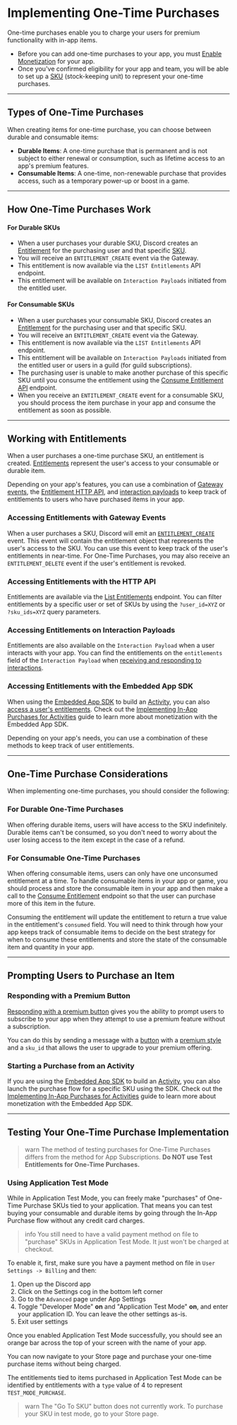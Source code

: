 # Implementing One-Time Purchases

One-time purchases enable you to charge your users for premium functionality with in-app items. 

- Before you can add one-time purchases to your app, you must [Enable Monetization](#DOCS_MONETIZATION_ENABLING_MONETIZATION) for your app.
- Once you've confirmed eligibility for your app and team, you will be able to set up a [SKU](#DOCS_RESOURCES_SKU) (stock-keeping unit) to represent your one-time purchases.

---

## Types of One-Time Purchases

When creating items for one-time purchase, you can choose between durable and consumable items:

- **Durable Items**: A one-time purchase that is permanent and is not subject to either renewal or consumption, such as lifetime access to an app's premium features.
- **Consumable Items**: A one-time, non-renewable purchase that provides access, such as a temporary power-up or boost in a game.

---

## How One-Time Purchases Work

#### For Durable SKUs
- When a user purchases your durable SKU, Discord creates an [Entitlement](#DOCS_RESOURCES_ENTITLEMENT) for the purchasing user and that specific [SKU](#DOCS_RESOURCES_SKU). 
- You will receive an `ENTITLEMENT_CREATE` event via the Gateway.
- This entitlement is now available via the `LIST Entitlements` API endpoint.
- This entitlement will be available on `Interaction Payloads` initiated from the entitled user.

#### For Consumable SKUs
- When a user purchases your consumable SKU, Discord creates an [Entitlement](#DOCS_RESOURCES_ENTITLEMENT) for the purchasing user and that specific SKU. 
- You will receive an `ENTITLEMENT_CREATE` event via the Gateway.
- This entitlement is now available via the `LIST Entitlements` API endpoint.
- This entitlement will be available on `Interaction Payloads` initiated from the entitled user or users in a guild (for guild subscriptions).
- The purchasing user is unable to make another purchase of this specific SKU until you consume the entitlement using the [Consume Entitlement API](#DOCS_RESOURCES_ENTITLEMENT/consume-an-entitlement) endpoint.
- When you receive an `ENTITLEMENT_CREATE` event for a consumable SKU, you should process the item purchase in your app and consume the entitlement as soon as possible.

---

## Working with Entitlements

When a user purchases a one-time purchase SKU, an entitlement is created. [Entitlements](#DOCS_RESOURCES_ENTITLEMENT) represent the user's access to your consumable or durable item.

Depending on your app's features, you can use a combination of [Gateway events](#DOCS_TOPICS_GATEWAY_EVENTS/entitlements), the [Entitlement HTTP API](#DOCS_RESOURCES_ENTITLEMENT), and [interaction payloads](#DOCS_INTERACTIONS_RECEIVING_AND_RESPONDING) to keep track of entitlements to users who have purchased items in your app.

### Accessing Entitlements with Gateway Events

When a user purchases a SKU, Discord will emit an [`ENTITLEMENT_CREATE`](#DOCS_TOPICS_GATEWAY_EVENTS/entitlements) event. This event will contain the entitlement object that represents the user's access to the SKU. You can use this event to keep track of the user's entitlements in near-time. For One-Time Purchases, you may also receive an `ENTITLEMENT_DELETE` event if the user's entitlement is revoked.

### Accessing Entitlements with the HTTP API

Entitlements are available via the [List Entitlements](#DOCS_RESOURCES_ENTITLEMENT/list-entitlements) endpoint. You can filter entitlements by a specific user or set of SKUs by using the `?user_id=XYZ` or `?sku_ids=XYZ` query parameters.

### Accessing Entitlements on Interaction Payloads

Entitlements are also available on the `Interaction Payload` when a user interacts with your app. You can find the entitlements on the `entitlements` field of the `Interaction Payload` when [receiving and responding to interactions](#DOCS_INTERACTIONS_RECEIVING_AND_RESPONDING).

### Accessing Entitlements with the Embedded App SDK

When using the [Embedded App SDK](#DOCS_DEVELOPER_TOOLS_EMBEDDED_APP_SDK) to build an [Activity](#DOCS_ACTIVITIES_OVERVIEW), you can also [access a user's entitlements](#DOCS_DEVELOPER_TOOLS_EMBEDDED_APP_SDK/getentitlements). Check out the [Implementing In-App Purchases for Activities](#DOCS_MONETIZATION_IMPLEMENTING_IAP_FOR_ACTIVITIES) guide to learn more about monetization with the Embedded App SDK.

Depending on your app's needs, you can use a combination of these methods to keep track of user entitlements.

---

## One-Time Purchase Considerations

When implementing one-time purchases, you should consider the following:

### For Durable One-Time Purchases

When offering durable items, users will have access to the SKU indefinitely. Durable items can't be consumed, so you don't need to worry about the user losing access to the item except in the case of a refund.

### For Consumable One-Time Purchases
When offering consumable items, users can only have one unconsumed entitlement at a time. To handle consumable items in your app or game, you should process and store the consumable item in your app and then make a call to the [Consume Entitlement](#DOCS_RESOURCES_ENTITLEMENT/consume-an-entitlement) endpoint so that the user can purchase more of this item in the future.

Consuming the entitlement will update the entitlement to return a true value in the entitlement's `consumed` field. You will need to think through how your app keeps track of consumable items to decide on the best strategy for when to consume these entitlements and store the state of the consumable item and quantity in your app.

---

## Prompting Users to Purchase an Item

### Responding with a Premium Button

[Responding with a premium button](#DOCS_MONETIZATION_MANAGING_SKUS/responding-with-a-premium-button) gives you the ability to prompt users to subscribe to your app when they attempt to use a premium feature without a subscription.

You can do this by sending a message with a [button](#DOCS_INTERACTIONS_MESSAGE_COMPONENTS/buttons) with a [premium style](#DOCS_INTERACTIONS_MESSAGE_COMPONENTS/button-object-button-styles) and a `sku_id` that allows the user to upgrade to your premium offering. 

### Starting a Purchase from an Activity

If you are using the [Embedded App SDK](#DOCS_DEVELOPER_TOOLS_EMBEDDED_APP_SDK) to build an [Activity](#DOCS_ACTIVITIES_OVERVIEW), you can also launch the purchase flow for a specific SKU using the SDK. Check out the [Implementing In-App Purchases for Activities](#DOCS_MONETIZATION_IMPLEMENTING_IAP_FOR_ACTIVITIES) guide to learn more about monetization with the Embedded App SDK.

---

## Testing Your One-Time Purchase Implementation

> warn
> The method of testing purchases for One-Time Purchases differs from the method for App Subscriptions. **Do NOT use Test Entitlements for One-Time Purchases.**

### Using Application Test Mode

While in Application Test Mode, you can freely make "purchases" of One-Time Purchase SKUs tied to your application. That means you can test buying your consumable and durable items by going through the In-App Purchase flow without any credit card charges.

> info
> You still need to have a valid payment method on file to "purchase" SKUs in Application Test Mode. It just won't be charged at checkout.

To enable it, first, make sure you have a payment method on file in `User Settings -> Billing` and then:

1. Open up the Discord app
2. Click on the Settings cog in the bottom left corner
3. Go to the `Advanced` page under App Settings
4. Toggle "Developer Mode" **on** and "Application Test Mode" **on**, and enter your application ID. You can leave the other settings as-is.
5. Exit user settings

Once you enabled Application Test Mode successfully, you should see an orange bar across the top of your screen with the name of your app.

You can now navigate to your Store page and purchase your one-time purchase items without being charged.

The entitlements tied to items purchased in Application Test Mode can be identified by entitlements with a `type` value of 4 to represent `TEST_MODE_PURCHASE`.

> warn
> The "Go To SKU" button does not currently work. To purchase your SKU in test mode, go to your Store page.

